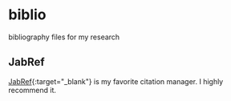 # biblio
bibliography files for my research

## JabRef 
[JabRef](https://docs.jabref.org){:target="_blank"} is my favorite citation manager. I highly recommend it. 
